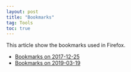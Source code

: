 ```yaml
---
layout: post
title: "Bookmarks"
tag: Tools
toc: true
---
```


This article show the bookmarks used in Firefox.

<!--more-->

* [Bookmarks on 2017-12-25](/docs/bookmarks_20171225.html)
* [Bookmarks on 2019-03-19](/docs/bookmarks_20190319.html)
